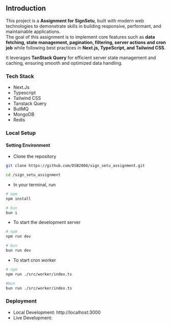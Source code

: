 ## Introduction

This project is a **Assignment for SignSetu**, built with modern web technologies to demonstrate skills in building responsive, performant, and maintainable applications.  
The goal of this assignment is to implement core features such as **data fetching, state management, pagination, filtering, server actions and cron job** while following best practices in **Next.js, TypeScript, and Tailwind CSS**.

It leverages **TanStack Query** for efficient server state management and caching, ensuring smooth and optimized data handling.

### Tech Stack

- Next.Js
- Typescript
- Tailwind CSS
- Tanstack Query
- BullMQ
- MongoDB
- Redis

### Local Setup

#### Setting Environment

- Clone the repository

```bash
git clone https://github.com/DSB2004/sign_setu_assignment.git

cd /sign_setu_assignment
```

- In your terminal, run

```bash
# npm
npm install

# bun
bun i
```

- To start the development server

```bash
# npm
npm run dev

# bun
bun run dev
```

- To start cron worker

```bash
# npm
npm run ./src/worker/index.ts

#bun
bun run ./src/worker/index.ts

```

### Deployment

- Local Development: http://localhost:3000
- Live Development:
